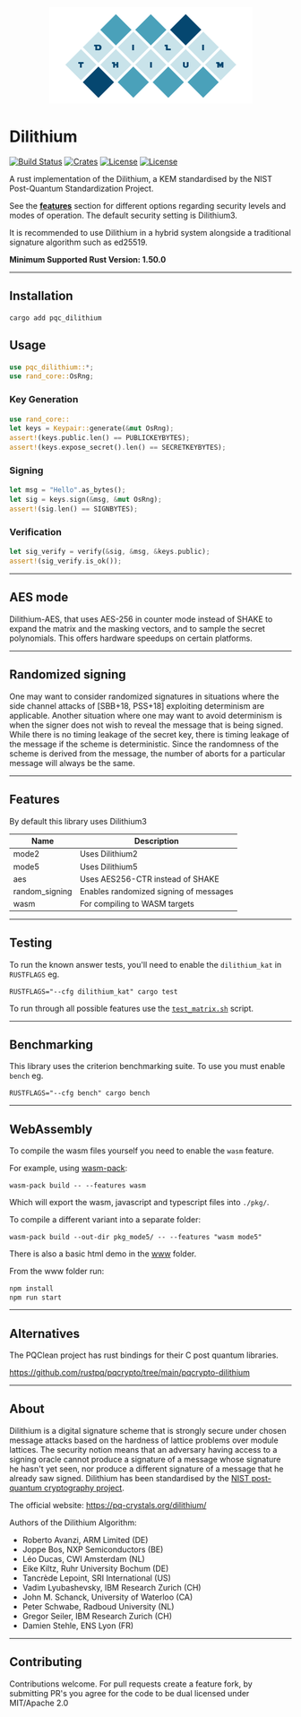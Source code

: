 <p align="center">
  <img src="./dilithium.png"/>
</p>


# Dilithium
[![Build Status](https://github.com/Argyle-Software/dilithium/actions/workflows/kat.yml/badge.svg)](https://github.com/Argyle-Software/dilithium/actions)
[![Crates](https://img.shields.io/crates/v/pqc-dilithium)](https://crates.io/crates/pqc-dilithium)
[![License](https://img.shields.io/crates/l/pqc_dilithium)](https://github.com/Argyle-Software/dilithium/blob/master/LICENSE-MIT)
[![License](https://img.shields.io/crates/l/pqc_dilithium)](https://github.com/Argyle-Software/dilithium/blob/master/LICENSE-APACHE)

A rust implementation of the Dilithium, a KEM standardised by the NIST Post-Quantum Standardization Project.

See the [**features**](#features) section for different options regarding security levels and modes of operation. The default security setting is Dilithium3.

It is recommended to use Dilithium in a hybrid system alongside a traditional signature algorithm such as ed25519.

**Minimum Supported Rust Version: 1.50.0**

---

## Installation

```shell
cargo add pqc_dilithium
```

## Usage

```rust
use pqc_dilithium::*;
use rand_core::OsRng;
```

### Key Generation
```rust
use rand_core::
let keys = Keypair::generate(&mut OsRng);
assert!(keys.public.len() == PUBLICKEYBYTES);
assert!(keys.expose_secret().len() == SECRETKEYBYTES);
```

### Signing
```rust
let msg = "Hello".as_bytes();
let sig = keys.sign(&msg, &mut OsRng);
assert!(sig.len() == SIGNBYTES);
```

### Verification
```rust
let sig_verify = verify(&sig, &msg, &keys.public);
assert!(sig_verify.is_ok());
```

---

## AES mode

Dilithium-AES, that uses AES-256 in counter mode instead of SHAKE to
expand the matrix and the masking vectors, and to sample the secret polynomials.
This offers hardware speedups on certain platforms.

---

## Randomized signing

One may want to consider randomized signatures in situations where the side channel
attacks of [SBB+18, PSS+18] exploiting determinism are applicable. Another situation
where one may want to avoid determinism is when the signer does not wish to reveal the
message that is being signed. While there is no timing leakage of the secret key, there is
timing leakage of the message if the scheme is deterministic. Since the randomness of the
scheme is derived from the message, the number of aborts for a particular message will
always be the same.

---

## Features

By default this library uses Dilithium3

| Name           | Description                                                                                                       |
|----------------|-------------------------------------------------------------------------------------------------------------------|
| mode2          | Uses Dilithium2                                                                                                   |
| mode5          | Uses Dilithium5                                                                                                   |
| aes            | Uses AES256-CTR instead of SHAKE                                                                                  |
| random_signing | Enables randomized signing of messages                                                                            |
| wasm           | For compiling to WASM targets                                                                                     |

---

## Testing

To run the known answer tests, you'll need to enable the `dilithium_kat` in `RUSTFLAGS` eg.

```shell
RUSTFLAGS="--cfg dilithium_kat" cargo test
```

To run through all possible features use the [`test_matrix.sh`](./tests/test_matrix.sh) script.

---

## Benchmarking

This library uses the criterion benchmarking suite. To use you must enable
`bench` eg.

```shell
RUSTFLAGS="--cfg bench" cargo bench
```

---

## WebAssembly

To compile the wasm files yourself you need to enable the `wasm` feature.

For example, using [wasm-pack](https://rustwasm.github.io/wasm-pack/installer/):

```shell
wasm-pack build -- --features wasm
```

Which will export the wasm, javascript and  typescript files into `./pkg/`.

To compile a different variant into a separate folder:
```shell
wasm-pack build --out-dir pkg_mode5/ -- --features "wasm mode5"
```

There is also a basic html demo in the [www](./www/readme.md) folder.

From the www folder run:

```shell
npm install
npm run start
```

---

## Alternatives

The PQClean project has rust bindings for their C post quantum libraries.

https://github.com/rustpq/pqcrypto/tree/main/pqcrypto-dilithium

---

## About

Dilithium is a digital signature scheme that is strongly secure under chosen message attacks based on the hardness of lattice problems over module lattices. The security notion means that an adversary having access to a signing oracle cannot produce a signature of a message whose signature he hasn't yet seen, nor produce a different signature of a message that he already saw signed. Dilithium has been standardised by the [NIST post-quantum cryptography project](https://csrc.nist.gov/Projects/post-quantum-cryptography/selected-algorithms-2022).

The official website: https://pq-crystals.org/dilithium/

Authors of the Dilithium Algorithm:

* Roberto Avanzi, ARM Limited (DE)
* Joppe Bos, NXP Semiconductors (BE)
* Léo Ducas, CWI Amsterdam (NL)
* Eike Kiltz, Ruhr University Bochum (DE)
* Tancrède Lepoint, SRI International (US)
* Vadim Lyubashevsky, IBM Research Zurich (CH)
* John M. Schanck, University of Waterloo (CA)
* Peter Schwabe, Radboud University (NL)
* Gregor Seiler, IBM Research Zurich (CH)
* Damien Stehle, ENS Lyon (FR)

---

## Contributing

Contributions welcome. For pull requests create a feature fork, by submitting PR's you agree for the code to be dual licensed under MIT/Apache 2.0
